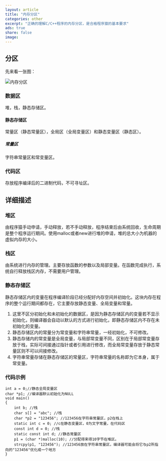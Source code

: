 ```yaml
---
layout: article
title: "内存分区"
categories: other
excerpt: "正确的理解C/C++程序的内存分区，是合格程序猿的基本要求"
ads: true
share: false
image:
---
```


## 分区

先来看一张图：

![内存分区](http://ono52urzb.bkt.clouddn.com/%E5%86%85%E5%AD%98%E5%88%86%E5%8C%BA.png)

### 数据区

堆，栈，静态存储区。

#### 静态存储区

常量区（静态常量区），全局区（全局变量区）和静态变量区（静态区）。

##### 常量区

字符串常量区和常变量区。 

### 代码区

存放程序编译后的二进制代码，不可寻址区。

## 详细描述

### 堆区

由程序猿手动申请，手动释放，若不手动释放，程序结束后由系统回收，生命周期是整个程序运行期间。使用malloc或者new进行堆的申请，堆的总大小为机器的虚拟内存的大小。

### 栈区

由系统进行内存的管理。主要存放函数的参数以及局部变量。在函数完成执行，系统自行释放栈区内存，不需要用户管理。

### 静态存储区

静态存储区内的变量在程序编译阶段已经分配好内存空间并初始化。这块内存在程序的整个运行期间都存在，它主要存放静态变量、全局变量和常量。

1. 这里不区分初始化和未初始化的数据区，是因为静态存储区内的变量若不显示初始化，则编译器会自动以默认的方式进行初始化，即静态存储区内不存在未初始化的变量。
2. 静态存储区内的常量分为常变量和字符串常量，一经初始化，不可修改。
3. 静态存储内的常变量是全局变量，与局部常变量不同，区别在于局部常变量存放于栈，实际可间接通过指针或者引用进行修改，而全局常变量存放于静态常量区则不可以间接修改。
4. 字符串常量存储在静态存储区的常量区，字符串常量的名称即为它本身，属于常变量。

### 代码示例

```
int a = 0;//静态全局变量区
char *p1; //编译器默认初始化为NULL
void main()
{
    int b; //栈
    char s[] = "abc"; //栈
    char *p2 = "123456"; //123456在字符串常量区，p2在栈上
    static int c = 0; //c在静态变量区，0为文字常量，在代码区
    const int d = 0; //栈
    static const int d; //静态常量区
    p1 = (char *)malloc(10); //分配得来得10字节在堆区。
    strcpy(p1, "123456"); //123456放在字符串常量区，编译器可能会将它与p2所指向的"123456"优化成一个地方
}
```